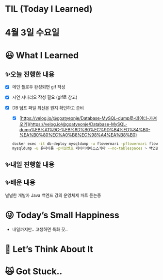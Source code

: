 # TIL (Today I Learned)

# 4월 3일 수요일

# 😃 What I Learned

## ✨오늘 진행한 내용

- [x]  메인 플로우 완성되면 gif 작성
- [x]  시연 시나리오 작성 필요 (gif로 참고)
- [x]  DB 덤프 파일 최신본 뭔지 확인하고 준비
    - [x]  [https://velog.io/@goatyeonje/Database-MySQL-dump로-데이터-가져오기](https://velog.io/@goatyeonje/Database-MySQL-dump%EB%A1%9C-%EB%8D%B0%EC%9D%B4%ED%84%B0-%EA%B0%80%EC%A0%B8%EC%98%A4%EA%B8%B0)
    
    ```bash
    docker exec -it db-deploy mysqldump -u flowermari -pflowermari flowermari --no-tablespaces > flowermari_backup.sql
    mysqldump -u 유저이름 -p비밀번호 데이터베이스스키마 --no-tablespaces > 백업덤프파일.sql
    ```
    

## ✨내일 진행할 내용

## ✨배운 내용

널널한 개발자 Java 백엔드 강의 운영체제 파트 듣는중

# 😜 Today’s Small Happiness

- 내일까지만.. 고생하면 특화 끗..

# 🧐 Let’s Think About It

# 🙀 Got Stuck..